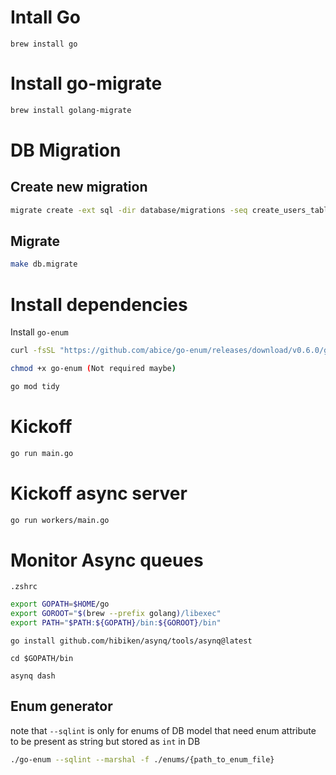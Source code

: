 # Intall Go

```
brew install go
```

# Install go-migrate

```bash
brew install golang-migrate
```

# DB Migration

## Create new migration

```bash
migrate create -ext sql -dir database/migrations -seq create_users_table
```

## Migrate

```bash
make db.migrate
```

# Install dependencies

Install `go-enum`

```bash
curl -fsSL "https://github.com/abice/go-enum/releases/download/v0.6.0/go-enum_$(uname -s)_$(uname -m)" -o go-enum

chmod +x go-enum (Not required maybe)
```

```bash
go mod tidy
```

# Kickoff

```bash
go run main.go
```

# Kickoff async server

```bash
go run workers/main.go
```

# Monitor Async queues

`.zshrc`

```bash
export GOPATH=$HOME/go
export GOROOT="$(brew --prefix golang)/libexec"
export PATH="$PATH:${GOPATH}/bin:${GOROOT}/bin"
```

```
go install github.com/hibiken/asynq/tools/asynq@latest

cd $GOPATH/bin

asynq dash
```

## Enum generator

note that `--sqlint` is only for enums of DB model that need enum attribute to be present as string but stored as `int` in DB

```bash
./go-enum --sqlint --marshal -f ./enums/{path_to_enum_file}
```
